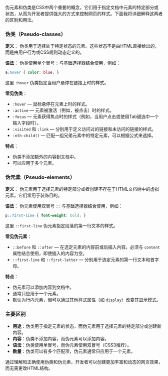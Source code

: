 伪元素和伪类是CSS中两个重要的概念，它们用于指定文档中元素的特定部分或状态，从而为开发者提供强大的方式来控制网页的样式。下面我将详细解释这两者的区别和用法。

### 伪类（Pseudo-classes）

**定义**：
伪类用于选择处于特定状态的元素。这些状态不是由HTML直接给出的，而是由用户行为或CSS规则动态定义的。

**语法**：
伪类使用单个冒号 `:` 与基础选择器结合使用，例如：
```css
a:hover { color: blue; }
```
这里 `:hover` 伪类指定当用户悬停在链接上时的样式。

**常见伪类**：
- `:hover` — 鼠标悬停在元素上时的样式。
- `:active` — 元素被激活（例如，被点击）时的样式。
- `:focus` — 元素获得焦点时的样式（例如，当用户点击或使用Tab键选中一个输入字段时）。
- `:visited` 和 `:link` — 分别用于定义访问过的链接和未访问的链接的样式。
- `:nth-child()` — 匹配一组兄弟元素中的特定元素，可以根据公式来选择。

**特点**：
- 伪类不添加额外的内容到文档中。
- 可以应用于多个元素。

### 伪元素（Pseudo-elements）

**定义**：
伪元素用于选择元素的特定部分或者创建不存在于HTML文档树中的虚拟元素。它们常用于装饰目的。

**语法**：
伪元素使用双冒号 `::` 与基础选择器结合使用，例如：
```css
p::first-line { font-weight: bold; }
```
这里 `::first-line` 伪元素指定段落的第一行文本的样式。

**常见伪元素**：
- `::before` 和 `::after` — 在选定元素的内容前或后插入内容。必须与 `content` 属性结合使用，即使插入的内容为空。
- `::first-line` 和 `::first-letter` — 分别用于选定元素的第一行文本和首字母。

**特点**：
- 伪元素可以添加内容到文档中。
- 通常只应用于一个元素。
- 默认为行内元素，但可以通过其他样式属性（如 `display`）改变其显示模式。

### 主要区别

- **用途**：伪类用于指定元素的状态，而伪元素用于选择元素的特定部分或创建新内容。
- **内容**：伪类不添加内容，而伪元素可以添加内容。
- **语法**：伪类使用单冒号，而伪元素使用双冒号（CSS3推荐）。
- **数量**：伪类可以有多个匹配项，伪元素通常只应用于一个元素。

通过理解和正确使用伪类和伪元素，开发者可以创建更加丰富和动态的网页效果，而无需更改HTML结构。